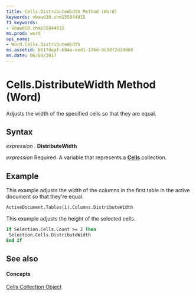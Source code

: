 ```yaml
---
title: Cells.DistributeWidth Method (Word)
keywords: vbawd10.chm155844815
f1_keywords:
- vbawd10.chm155844815
ms.prod: word
api_name:
- Word.Cells.DistributeWidth
ms.assetid: b617deaf-b84a-eed1-176d-9d38f2d10db8
ms.date: 06/08/2017
---
```



# Cells.DistributeWidth Method (Word)

Adjusts the width of the specified cells so that they are equal.


## Syntax

 _expression_ . **DistributeWidth**

 _expression_ Required. A variable that represents a **[Cells](Word.cells.md)** collection.


## Example

This example adjusts the width of the columns in the first table in the active document so that they're equal.


```vb
ActiveDocument.Tables(1).Columns.DistributeWidth
```

This example adjusts the height of the selected cells.




```vb
If Selection.Cells.Count >= 2 Then 
 Selection.Cells.DistributeWidth 
End If
```


## See also


#### Concepts


[Cells Collection Object](Word.cells.md)

